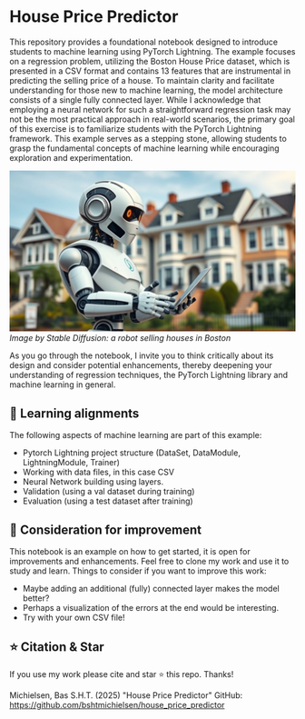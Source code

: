 # House Price Predictor
This repository provides a foundational notebook designed to introduce students to machine learning using PyTorch Lightning. The example focuses on a regression problem, utilizing the Boston House Price dataset, which is presented in a CSV format and contains 13 features that are instrumental in predicting the selling price of a house. To maintain clarity and facilitate understanding for those new to machine learning, the model architecture consists of a single fully connected layer. While I acknowledge that employing a neural network for such a straightforward regression task may not be the most practical approach in real-world scenarios, the primary goal of this exercise is to familiarize students with the PyTorch Lightning framework. This example serves as a stepping stone, allowing students to grasp the fundamental concepts of machine learning while encouraging exploration and experimentation. 

![house-price-predictor](https://raw.githubusercontent.com/bshtmichielsen/house_price_predictor/refs/heads/main/house-price-predictor.jpg)
*Image by Stable Diffusion: a robot selling houses in Boston*

As you go through the notebook, I invite you to think critically about its design and consider potential enhancements, thereby deepening your understanding of regression techniques, the PyTorch Lightning library and machine learning in general.

## 🎯 Learning alignments
The following aspects of machine learning are part of this example:
 - Pytorch Lightning project structure (DataSet, DataModule, LightningModule, Trainer)
 - Working with data files, in this case CSV
 - Neural Network building using layers.
 - Validation (using a val dataset during training)
 - Evaluation (using a test dataset after training)

## 🤔 Consideration for improvement
This notebook is an example on how to get started, it is open for improvements and enhancements. Feel free to clone my work and use it to study and learn. Things to consider if you want to improve this work:

- Maybe adding an additional (fully) connected layer makes the model better?
- Perhaps a visualization of the errors at the end would be interesting.
- Try with your own CSV file!

## ⭐ Citation & Star
If you use my work please cite and star ⭐ this repo. Thanks!

Michielsen, Bas S.H.T. (2025) "House Price Predictor" GitHub: https://github.com/bshtmichielsen/house_price_predictor